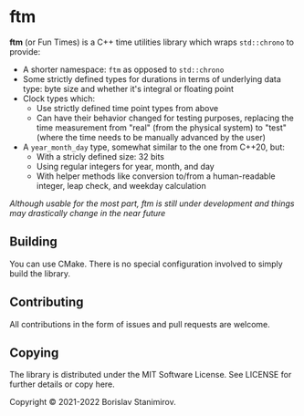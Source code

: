 # ftm

**ftm** (or Fun Times) is a C++ time utilities library which wraps `std::chrono` to provide:

* A shorter namespace: `ftm` as opposed to `std::chrono`
* Some strictly defined types for durations in terms of underlying data type: byte size and whether it's integral or floating point
* Clock types which:
    * Use strictly defined time point types from above
    * Can have their behavior changed for testing purposes, replacing the time measurement from "real" (from the physical system) to "test" (where the time needs to be manually advanced by the user)
* A `year_month_day` type, somewhat similar to the one from C++20, but:
    * With a stricly defined size: 32 bits
    * Using regular integers for year, month, and day 
    * With helper methods like conversion to/from a human-readable integer, leap check, and weekday calculation

*Although usable for the most part, ftm is still under development and things may drastically change in the near future*

## Building

You can use CMake. There is no special configuration involved to simply build the library.

## Contributing

All contributions in the form of issues and pull requests are welcome.

## Copying

The library is distributed under the MIT Software License. See LICENSE for further details or copy here.

Copyright &copy; 2021-2022 Borislav Stanimirov.
